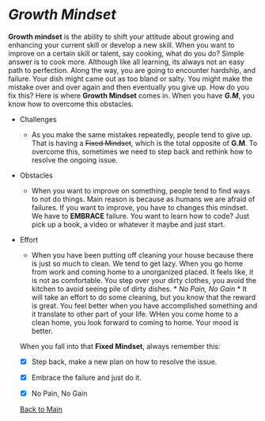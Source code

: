 # ***Growth Mindset***

**Growth mindset** is the ability to shift your attitude about growing and enhancing your current skill or develop a new skill. When you want to improve on a certain skill or talent, say cooking, what do you do? Simple answer is to cook more. Although like all learning, its always not an easy path to perfection. Along the way, you are going to encounter hardship, and failure. Your dish might came out as too bland or salty. You might make the mistake over and over again and then eventually you give up. How do you fix this? Here is where **Growth Mindset** comes in. When you have ***G.M***, you know how to overcome this obstacles. 

* Challenges
  * As you make the same mistakes repeatedly, people tend to give up. That is having a ~~Fixed Mindset~~, which is the total opposite of **G.M**. To overcome this, sometimes we need to step back and rethink how to resolve the ongoing issue. 

* Obstacles
  * When you want to improve on something, people tend to find ways to not do things. Main reason is because as humans we are afraid of failures. If you want to improve, you have to changes this mindset. We have to **EMBRACE** failure. You want to learn how to code? Just pick up a book, a video or whatever it maybe and just start. 
  
* Effort
  * When you have been putting off cleaning your house because there is just so much to clean. We tend to get lazy. When you go home from work and coming home to a unorganized placed. It feels like, it is not as comfortable.  You step over your dirty clothes, you avoid the kitchen to avoid seeing pile of dirty dishes. * *No Pain, No Gain* * It will take an effort to do some cleaning, but you know that the reward is great. You feel better when you have accomplished something and it translate to other part of your life. WHen you come home to a clean home, you look forward to coming to home. Your mood is better.
  
  When you fall into that **Fixed Mindset**, always remember this:
  
  - [x] Step back, make a new plan on how to resolve the issue.
  - [x] Embrace the failure and just do it.
  - [x] No Pain, No Gain
  
  
  [Back to Main](README.md)
